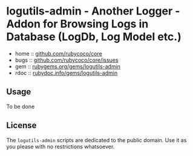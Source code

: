 # logutils-admin  - Another Logger - Addon for Browsing Logs in Database (LogDb, Log Model etc.)

* home :: [github.com/rubycoco/core](https://github.com/rubycoco/core)
* bugs :: [github.com/rubycoco/core/issues](https://github.com/rubycoco/core/issues)
* gem  :: [rubygems.org/gems/logutils-admin](https://rubygems.org/gems/logutils-admin)
* rdoc :: [rubydoc.info/gems/logutils-admin](http://rubydoc.info/gems/logutils-admin)


## Usage

To be done


## License

The `logutils-admin` scripts are dedicated to the public domain.
Use it as you please with no restrictions whatsoever.

